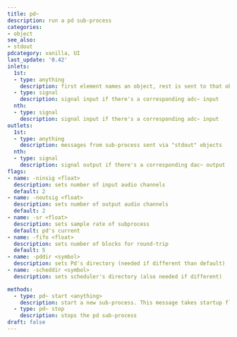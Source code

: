 ```yaml
---
title: pd~
description: run a pd sub-process
categories:
- object
see_also:
- stdout
pdcategory: vanilla, UI
last_update: '0.42'
inlets:
  1st:
  - type: anything
    description: first element names an object, rest is sent to that object in the sub-process
  - type: signal
    description: signal input if there's a corresponding adc~ input
  nth:
  - type: signal
    description: signal input if there's a corresponding adc~ input
outlets:
  1st:
  - type: anything
    description: messages from sub-process sent via "stdout" objects
  nth:
  - type: signal
    description: signal output if there's a corresponding dac~ output
flags:
- name: -ninsig <float>
  description: sets number of input audio channels
  default: 2
- name: -noutsig <float>
  description: sets number of output audio channels
  default: 2
- name: -sr <float>
  description: sets sample rate of subprocess
  default: pd's current
- name: -fifo <float>
  description: sets number of blocks for round-trip
  default: 5
- name: -pddir <symbol>
  description: sets Pd's directory (needed if different than default)
- name: -scheddir <symbol>
  description: sets scheduler's directory (also needed if different)

methods:
  - type: pd~ start <anything>
    description: start a new sub-process. This message takes startup flags and needs a pd file to open
  - type: pd~ stop
    description: stops the pd sub-process
draft: false
---
```


